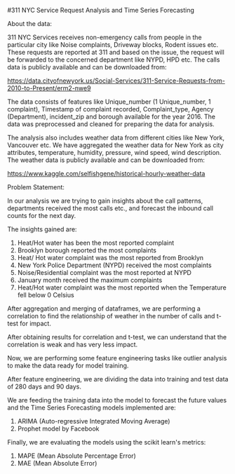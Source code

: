 #311 NYC Service Request Analysis and Time Series Forecasting

About the data: 

311 NYC Services receives non-emergency calls from people in the particular city like Noise complaints, Driveway blocks, Rodent
issues etc. These requests are reported at 311 and based on the issue, the request will be forwarded to the concerned department like NYPD, HPD
etc. The calls data is publicly available and can be downloaded from:

https://data.cityofnewyork.us/Social-Services/311-Service-Requests-from-2010-to-Present/erm2-nwe9

The data consists of features like Unique_number (1 Unique_number, 1 complaint), Timestamp of complaint recorded, Complaint_type, Agency (Department), 
incident_zip and borough available for the year 2016. The data was preprocessed and cleaned for preparing the data for analysis.

The analysis also includes weather data from different cities like New York, Vancouver etc. We have aggregated the weather data for New York as city 
attributes, temperature, humidity, pressure, wind speed, wind description. The weather data is publicly available and can be downloaded from:

https://www.kaggle.com/selfishgene/historical-hourly-weather-data

Problem Statement:

In our analysis we are trying to gain insights about the call patterns, departments received the most calls etc., and forecast the inbound call counts
for the next day.

The insights gained are:

1. Heat/Hot water has been the most reported complaint
2. Brooklyn borough reported the most complaints
3. Heat/ Hot water complaint was the most reported from Brooklyn
4. New York Police Department (NYPD) received the most complaints
5. Noise/Residential complaint was the most reported at NYPD
6. January month received the maximum complaints
7. Heat/Hot water complaint was the most reported when the Temperature fell below 0 Celsius

After aggregation and merging of dataframes, we are performing a correlation to find the relationship of weather in the number of calls and t-test for 
impact. 

After obtaining results for correlation and t-test, we can understand that the correlation is weak and has very less impact.

Now, we are performing some feature engineering tasks like outlier analysis to make the data ready for model training.

After feature engineering, we are dividing the data into training and test data of 280 days and 90 days.

We are feeding the training data into the model to forecast the future values and the Time Series Forecasting models implemented are:

1) ARIMA (Auto-regressive Integrated Moving Average)
2) Prophet model by Facebook

Finally, we are evaluating the models using the scikit learn's metrics:
1) MAPE (Mean Absolute Percentage Error)
2) MAE (Mean Absolute Error)
